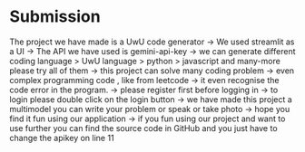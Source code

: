 # Submission
The project we have made is a UwU code generator 
-> We used streamlit as a UI 
-> The API we have used is gemini-api-key
-> we can generate different coding language 
	> UwU language
	> python
	> javascript 
and many-more please try all of them
-> this project can solve many coding problem
-> even complex programming code , like from leetcode
-> it even recognise the code error in the program.
-> please register first before logging in
-> to login please double click on the login button
-> we have made this project a multimodel you can write your problem or speak or take photo
-> hope you find it fun using our application 
-> if you fun using our project and want to use further you can find the source code in GitHub and you just have to change the apikey on line 11
